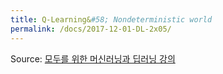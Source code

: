 ```yaml
---
title: Q-Learning&#58; Nondeterministic world
permalink: /docs/2017-12-01-DL-2x05/
---
```


Source: [모두를 위한 머신러닝과 딥러닝 강의](http://hunkim.github.io/ml/)
<script>
	embedPDF({url:'https://hunkim.github.io/ml/RL/rl05.pdf', height:'638px', id:0});
	embedPDF({url:'https://hunkim.github.io/ml/RL/rl-l05.pdf', height:'638px', id:1});
</script>